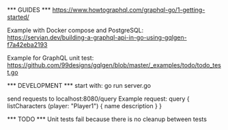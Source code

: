 *** GUIDES ***
https://www.howtographql.com/graphql-go/1-getting-started/

Example with Docker compose and PostgreSQL:
https://servian.dev/building-a-graphql-api-in-go-using-gqlgen-f7a42eba2193

Example for GraphQL unit test:
https://github.com/99designs/gqlgen/blob/master/_examples/todo/todo_test.go


*** DEVELOPMENT ***
start with: go run server.go

send requests to localhost:8080/query
Example request:
query {
    listCharacters (player: "Player1") {
        name
        description
    }
}


*** TODO ***
Unit tests fail because there is no cleanup between tests
